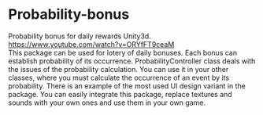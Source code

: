 # Probability-bonus
Probability bonus for daily rewards Unity3d.</br>
https://www.youtube.com/watch?v=ORYfFT9ceaM </br>
This package can be used for lotery of daily bonuses. Each bonus can establish probability of its occurrence. ProbabilityController class deals with the issues of the probability calculation. You can use it in your other classes, where you must calculate the occurrence of an event by its probability. There is an example of the most used UI design variant in the package. You can easily integrate this package, replace textures and sounds with your own ones and use them in your own game.
